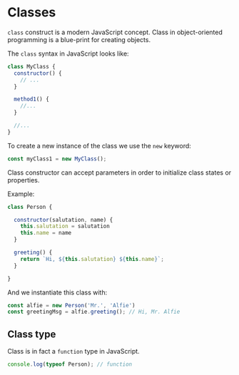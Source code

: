 # Classes

```class``` construct is a modern JavaScript concept. Class in object-oriented programming is a blue-print for creating objects.

The ```class``` syntax in JavaScript looks like:

```js
class MyClass {
  constructor() {
    // ...
  }

  method1() {
    //...
  }

  //...
}
```

To create a new instance of the class we use the ```new``` keyword:

```js
const myClass1 = new MyClass();
```

Class constructor can accept parameters in order to initialize class states or properties.

Example:

```js
class Person {

  constructor(salutation, name) {
    this.salutation = salutation
    this.name = name
  }

  greeting() {
    return `Hi, ${this.salutation} ${this.name}`;
  }

}
```

And we instantiate this class with:

```js
const alfie = new Person('Mr.', 'Alfie')
const greetingMsg = alfie.greeting(); // Hi, Mr. Alfie
```

## Class type

Class is in fact a ```function``` type in JavaScript.

```js
console.log(typeof Person); // function 
```